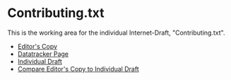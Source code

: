 # Contributing.txt

This is the working area for the individual Internet-Draft, "Contributing.txt".

* [Editor's Copy](https://valentinbinotto.github.io/id-valentin-contributingtxt/#go.draft-valentinbinotto-valentinbinotto-contributingtxt.html)
* [Datatracker Page](https://datatracker.ietf.org/doc/draft-valentinbinotto-contributingtxt)
* [Individual Draft](https://datatracker.ietf.org/doc/html/draft-valentinbinotto-contributingtxt)
* [Compare Editor's Copy to Individual Draft](https://valentinbinotto.github.io/id-valentin-contributingtxt/#go.draft-valentinbinotto-valentinbinotto-contributingtxt.diff)



